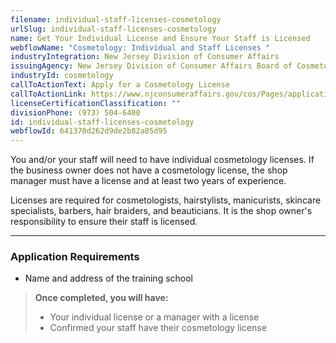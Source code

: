 ```yaml
---
filename: individual-staff-licenses-cosmetology
urlSlug: individual-staff-licenses-cosmetology
name: Get Your Individual License and Ensure Your Staff is Licensed
webflowName: "Cosmetology: Individual and Staff Licenses "
industryIntegration: New Jersey Division of Consumer Affairs
issuingAgency: New Jersey Division of Consumer Affairs Board of Cosmetology and Hairstyling
industryId: cosmetology
callToActionText: Apply for a Cosmetology License
callToActionLink: https://www.njconsumeraffairs.gov/cos/Pages/applications.aspx
licenseCertificationClassification: ""
divisionPhone: (973) 504-6400
id: individual-staff-licenses-cosmetology
webflowId: 641370d262d9de2b82a85d95
---
```

You and/or your staff will need to have individual cosmetology licenses. If the business owner does not have a cosmetology license, the shop manager must have a license and at least two years of experience.

Licenses are required for cosmetologists, hairstylists, manicurists, skincare specialists, barbers, hair braiders, and beauticians. It is the shop owner's responsibility to ensure their staff is licensed.

- - -

### Application Requirements

* Name and address of the training school

> **Once completed, you will have:**
>
> * Your individual license or a manager with a license
> * Confirmed your staff have their cosmetology license